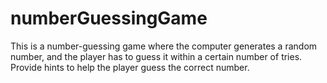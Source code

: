 # numberGuessingGame
This is a number-guessing game where the computer generates a random number, and the player has to guess it within a certain number of tries. Provide hints to help the player guess the correct number.
